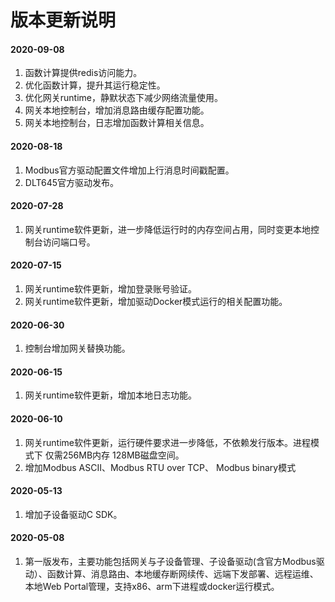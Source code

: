 # 版本更新说明

#### 2020-09-08

1. 函数计算提供redis访问能力。
2. 优化函数计算，提升其运行稳定性。
3. 优化网关runtime，静默状态下减少网络流量使用。
4. 网关本地控制台，增加消息路由缓存配置功能。
5. 网关本地控制台，日志增加函数计算相关信息。

#### 2020-08-18

1. Modbus官方驱动配置文件增加上行消息时间戳配置。
2. DLT645官方驱动发布。

#### 2020-07-28

1. 网关runtime软件更新，进一步降低运行时的内存空间占用，同时变更本地控制台访问端口号。

#### 2020-07-15

1. 网关runtime软件更新，增加登录账号验证。
2. 网关runtime软件更新，增加驱动Docker模式运行的相关配置功能。

#### 2020-06-30

1. 控制台增加网关替换功能。

#### 2020-06-15

1. 网关runtime软件更新，增加本地日志功能。

#### 2020-06-10

1. 网关runtime软件更新，运行硬件要求进一步降低，不依赖发行版本。进程模式下 仅需256MB内存 128MB磁盘空间。
2. 增加Modbus ASCII、Modbus RTU over TCP、 Modbus binary模式

#### 2020-05-13

1. 增加子设备驱动C SDK。


#### 2020-05-08

1. 第一版发布，主要功能包括网关与子设备管理、子设备驱动(含官方Modbus驱动）、函数计算、消息路由、本地缓存断网续传、远端下发部署、远程运维、本地Web Portal管理，支持x86、arm下进程或docker运行模式。

